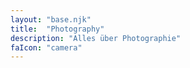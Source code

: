 ```yaml
---
layout: "base.njk"
title:  "Photography"
description: "Alles über Photographie"
faIcon: "camera"
---
```

